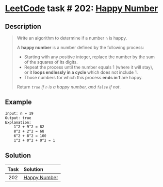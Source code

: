 # [LeetCode][leetcode] task # 202: [Happy Number][task]

Description
-----------

> Write an algorithm to determine if a number `n` is happy.
> 
> A **happy number** is a number defined by the following process:
> * Starting with any positive integer,
>   replace the number by the sum of the squares of its digits.
> * Repeat the process until the number equals 1 (where it will stay),
>   or it **loops endlessly in a cycle** which does not include 1.
> * Those numbers for which this process **ends in 1** are happy.
> 
> Return _`true` if `n` is a happy number, and `false` if not_.

Example
-------

```sh
Input: n = 19
Output: true
Explanation:
    1^2 + 9^2 = 82
    8^2 + 2^2 = 68
    6^2 + 8^2 = 100
    1^2 + 0^2 + 0^2 = 1
```

Solution
--------

| Task | Solution                 |
|:----:|:-------------------------|
| 202  | [Happy Number][solution] |


[leetcode]: <http://leetcode.com/>
[task]: <https://leetcode.com/problems/happy-number/>
[solution]: <https://github.com/wellaxis/witalis-jkit/blob/main/module/tasks/src/main/java/com/witalis/jkit/tasks/core/task/leetcode/h3/p202/option/Practice.java>

